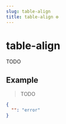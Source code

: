 ```yaml
---
slug: table-align
title: table-align ⚙️
---
```

# table-align
TODO

## Example
> TODO
```json
{
  "": "error"
}
```

